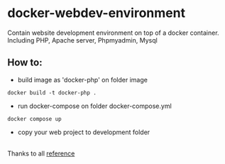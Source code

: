 # docker-webdev-environment
Contain website development environment on top of a docker container. Including PHP, Apache server, Phpmyadmin, Mysql

## How to:
- build image as 'docker-php' on folder image
```
docker build -t docker-php .
```
- run docker-compose on folder docker-compose.yml
```
docker compose up 
```
- copy your web project to development folder

<br>Thanks to all [reference](https://github.com/)
